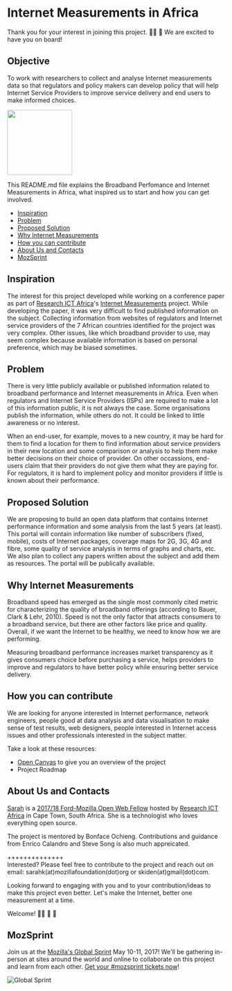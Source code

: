 # Internet Measurements in Africa
Thank you for your interest in joining this project. 👍🏾 🎊 We are excited to have you on board!

## Objective
To work with researchers to collect and analyse Internet measurements data so that regulators and policy makers can develop policy that will help Internet Service Providers to improve service delivery and end users to make informed choices.

<html>
  <img src="https://github.com/MsKiden/africa-internet-measurements/blob/master/images/internet-measurements.png"
    width=150
  </img>
</html>

This README.md file explains the Broadband Perfomance and Internet Measurements in Africa, what inspired us to start and how you can get involved.

* [Inspiration](#inspiration)
* [Problem](#problem)
* [Proposed Solution](#proposed-solution)
* [Why Internet Measurements](#why-internet-measurements)
* [How you can contribute](#how-you-can-contribute)
* [About Us and Contacts](#about-us-and-contacts)
* [MozSprint](#mozsprint)

## Inspiration
The interest for this project developed while working on a conference paper as part of [Research ICT Africa](https://researchictafrica.net/)'s [Internet Measurements](https://researchictafrica.net/data/internet-measurements/) project. While developing the paper, it was very difficult to find published information on the subject. Collecting information from websites of regulators and Internet service providers of the 7 African countries identified for the project was very complex. Other issues, like which broadband provider to use, may seem complex because available information is based on personal preference, which may be biased sometimes. 

## Problem
There is very little publicly available or published information related to broadband performance and Internet measurements in Africa. Even when regulators and Internet Service Providers (ISPs) are required to make a lot of this information public, it is not always the case. Some organisations publish the information, while others do not. It could be linked to little awareness or no interest.

When an end-user, for example, moves to a new country, it may be hard for them to find a location for them to find information about service providers in their new location and some comparison or analysis to help them make better decisions on their choice of provider. On other occassions, end-users claim that their providers do not give them what they are paying for. For regulators, it is hard to implement policy and monitor providers if little is known about their performance. 

## Proposed Solution
We are proposing to build an open data platform that contains Internet performance information and some analysis from the last 5 years (at least). This portal will contain information like number of subscribers (fixed, mobile), costs of Internet packages, coverage maps for 2G, 3G, 4G and fibre, some quality of service analysis in terms of graphs and charts, etc. We also plan to collect any papers written about the subject and add them as resources. The portal will be publically available. 

## Why Internet Measurements
Broadband speed has emerged as the single most commonly cited metric for characterizing the quality of broadband offerings (according to Bauer, Clark & Lehr, 2010). Speed is not the only factor that attracts consumers to a broadband service, but there are other factors like price and quality. Overall, if we want the Internet to be healthy, we need to know how we are performing. 

Measuring broadband performance increases market transparency as it gives consumers choice before purchasing a service, helps providers to improve and regulators to have better policy while ensuring better service delivery. 

## How you can contribute
We are looking for anyone interested in Internet performance, network engineers, people good at data analysis and data visualisation to make sense of test results, web designers, people interested in Internet access issues and other professionals interested in the subject matter. 

Take a look at these resources:
* [Open Canvas](https://github.com/MsKiden/africa-internet-measurements/blob/master/Open%20Canvas-africa-internet-measurements-sk.pdf) to give you an overview of the project
* Project Roadmap

## About Us and Contacts
[Sarah](https://github.com/MsKiden) is a [2017/18 Ford-Mozilla Open Web Fellow](https://medium.com/read-write-participate/mozilla-announces-15-new-fellows-for-science-advocacy-and-media-1bff27e97fc7) hosted by [Research ICT Africa](https://researchictafrica.net/) in Cape Town, South Africa. She is a technologist who loves everything open source. 

The project is mentored by Bonface Ochieng. Contributions and guidance from Enrico Calandro and Steve Song is also much appreicated. 

++++++++++++++<br>
Interested? Please feel free to contribute to the project and reach out on email: sarahk(at)mozillafoundation(dot)org or skiden(at)gmail(dot)com. 

Looking forward to engaging with you and to your contribution/ideas to make this project even better. Let's make the Internet, better one measurement at a time. 

Welcome! 👏🏾 🎉 🎊 

## MozSprint
Join us at the [Mozilla's Global Sprint](http://mzl.la/global-sprint/) May 10-11, 2017! We'll be gathering in-person at sites around the world and online to collaborate on this project and learn from each other. [Get your #mozsprint tickets now](http://mzl.la/global-sprint/)!

![Global Sprint](https://user-images.githubusercontent.com/617994/37716586-3b0397a0-2cf5-11e8-8c6f-bad01f67f50e.jpg)

